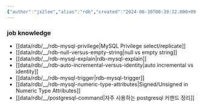 ```yaml
---
{"author":"jx2lee","alias":"rdb","created":"2024-06-30T00:39:32.000+09:00","last-updated":"2024-09-14 01:07","tags":["rdb","overview"],"dg-publish":true,"dg-home-link":true,"dg-show-local-graph":true,"dg-show-backlinks":true,"dg-show-toc":false,"dg-show-inline-title":false,"dg-show-file-tree":false,"dg-enable-search":true,"dg-link-preview":"ture","dg-show-tags":false,"dg-pass-frontmatter":false,"priority":8,"permalink":"/data/rdb/rdb-overview/","dgHomeLink":true,"dgShowBacklinks":true,"dgShowLocalGraph":true,"dgEnableSearch":true,"dgLinkPreview":"ture","dgPassFrontmatter":true,"noteIcon":""}
---
```



### job knowledge


- [[data/rdb/__/rdb-mysql-privilege\|MySQL Privilege select/replicate]]
- [[data/rdb/__/rdb-null-versus-empty-string\|null vs empty string]]
- [[data/rdb/__/rdb-mysql-explain\|rdb-mysql-explain]]
- [[data/rdb/__/rdb-auto-incremental-versus-identity\|auto incremental vs identity]]
- [[data/rdb/__/rdb-mysql-trigger\|rdb-mysql-trigger]]
- [[data/rdb/__/rdb-mysql-numeric-type-attributes\|Signed/Unsigned in Numeric Type Attributes]]
- [[data/rdb/__/postgresql-command\|자주 사용하는 postgresql 커맨드 정리]]
